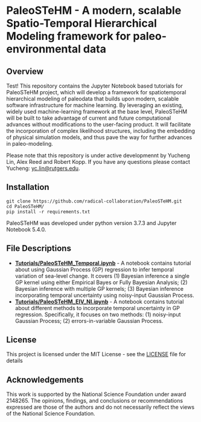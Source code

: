 # PaleoSTeHM - A modern, scalable Spatio-Temporal Hierarchical Modeling framework for paleo-environmental data

## Overview
Test!
This repository contains the Jupyter Notebook based tutorials for PaleoSTeHM project, which will develop a framework for spatiotemporal hierarchical modeling of paleodata that builds upon modern, scalable software infrastructure for machine learning. By leveraging an existing, widely used machine-learning framework at the base level, PaleoSTeHM will be built to take advantage of current and future computational advances without modifications to the user-facing product. It will facilitate the incorporation of complex likelihood structures, including the embedding of physical simulation models, and thus pave the way for further advances in paleo-modeling.

Please note that this repository is under active developmennt by Yucheng Lin, Alex Reed and Robert Kopp. If you have any questions please contact Yucheng: yc.lin@rutgers.edu. 

## Installation

```
git clone https://github.com/radical-collaboration/PaleoSTeHM.git
cd PaleoSTeHM/
pip install -r requirements.txt
```

PaleoSTeHM was developed under python version 3.7.3 and Jupyter Notebook 5.4.0. 

## File Descriptions
* **[Tutorials/PaleoSTeHM_Temporal.ipynb](Tutorials/PaleoSTeHM_Temporal.ipynb)** - A notebook contains tutorial about using Gaussian Process (GP) regression to infer temporal variation of sea-level change. It covers (1) Bayesian inference a single GP kernel using either Empirical Bayes or Fully Bayesian Analysis; (2) Bayesian inference with multiple GP kernels; (3) Bayesian inference incorporating temporal uncertainty using noisy-input Gaussian Process.   
* **[Tutorials/PaleoSTeHM_EIV_NI.ipynb](Tutorials/PaleoSTeHM_EIV_NI.ipynb)** - A notebook contains tutorial about different methods to incorporate temporal uncertainty in GP regression. Specifically, it focuses on two methods: (1) noisy-input Gaussian Process; (2) errors-in-variable Gaussian Process. 

## License

This project is licensed under the MIT License - see the [LICENSE](./LICENSE) file for details

## Acknowledgements

This work is supported by the National Science Foundation under award 2148265. The opinions, findings, and conclusions or recommendations expressed are those of the authors and do not necessarily reflect the views of the National Science Foundation.
